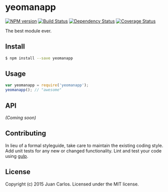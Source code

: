# yeomanapp 
[![NPM version][npm-image]][npm-url] [![Build Status][travis-image]][travis-url] [![Dependency Status][daviddm-url]][daviddm-image] [![Coverage Status][coveralls-image]][coveralls-url]

The best module ever.


## Install

```bash
$ npm install --save yeomanapp
```


## Usage

```javascript
var yeomanapp = require('yeomanapp');
yeomanapp(); // "awesome"
```

## API

_(Coming soon)_


## Contributing

In lieu of a formal styleguide, take care to maintain the existing coding style. Add unit tests for any new or changed functionality. Lint and test your code using [gulp](http://gulpjs.com/).


## License

Copyright (c) 2015 Juan Carlos. Licensed under the MIT license.



[npm-url]: https://npmjs.org/package/yeomanapp
[npm-image]: https://badge.fury.io/js/yeomanapp.svg
[travis-url]: https://travis-ci.org/juancgalvis/yeomanapp
[travis-image]: https://travis-ci.org/juancgalvis/yeomanapp.svg?branch=master
[daviddm-url]: https://david-dm.org/juancgalvis/yeomanapp.svg?theme=shields.io
[daviddm-image]: https://david-dm.org/juancgalvis/yeomanapp
[coveralls-url]: https://coveralls.io/r/juancgalvis/yeomanapp
[coveralls-image]: https://coveralls.io/repos/juancgalvis/yeomanapp/badge.png
